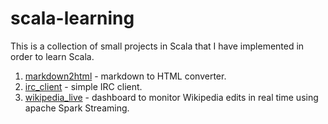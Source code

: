 # scala-learning

This is a collection of small projects in Scala that I have implemented in order to learn Scala.

1. [markdown2html](markdown2html/README.md) - markdown to HTML converter.
2. [irc_client](irc_client/README.md) - simple IRC client.
3. [wikipedia_live](wikipedia_live/README.md) - dashboard to monitor Wikipedia edits in real time using apache Spark Streaming.